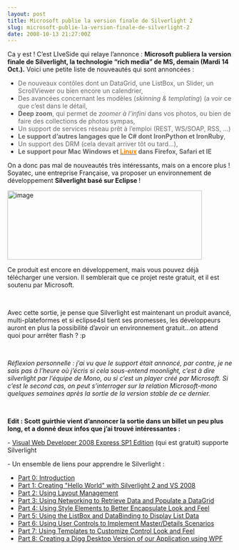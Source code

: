 ```yaml
---
layout: post
title: Microsoft publie la version finale de Silverlight 2
slug: microsoft-publie-la-version-finale-de-silverlight-2
date: 2008-10-13 21:27:00Z
---
```


<p>Ca y est ! C’est LIveSide qui relaye l’annonce : <strong>Microsoft publiera la version finale de Silverlight, la technologie “rich media” de MS, demain (Mardi 14 Oct.).</strong> Voici une petite liste de nouveautés qui sont annoncées :</p>  <ul>   <li><font color="#666666">De nouveaux contôles dont un DataGrid, une ListBox, un Slider, un ScrollViewer ou bien encore un calendrier,</font> </li>    <li><font color="#666666">Des avancées concernant les modèles (<em>skinning &amp; templating</em>) (a voir ce que c’est dans le détail,</font> </li>    <li><font color="#666666"><strong>Deep zoom</strong>, qui permet de <em>zoomer à l’infini</em> dans vos photos, ou bien de faire des collections de photos sympas,</font> </li>    <li><font color="#666666">Un support de services réseau prêt à l’emploi (REST, WS/SOAP, RSS, …)</font> </li>    <li><font color="#666666"><strong>Le support d’autres langages que le C# dont IronPython et IronRuby</strong>,</font> </li>    <li><font color="#666666">Un support des DRM (cela devait arriver tôt ou tard…),</font> </li>    <li><font color="#666666"><strong>Le support pour Mac Windows et <u><font color="#ff8000">Linux</font></u> dans Firefox, Safari et IE </strong></font></li> </ul>  <p>On a donc pas mal de nouveautés très intéressants, mais on a encore plus ! Soyatec, une entreprise Française, va proposer un environnement de développement <strong>Silverlight basé sur Eclipse </strong>!</p>  <p><a href="http://www.chrisetnico.com/wp-content/uploads/2008/10/image1.png"><img style="border-right-width: 0px; display: inline; border-top-width: 0px; border-bottom-width: 0px; border-left-width: 0px" title="image" border="0" alt="image" src="http://www.chrisetnico.com/wp-content/uploads/2008/10/image-thumb1.png" width="436" height="155" /></a></p>  <p>Ce produit est encore en développement, mais vous pouvez déjà télécharger une version. Il semblerait que ce projet reste gratuit, et il est soutenu par Microsoft.</p>  <p>&#160;</p>  <p>Avec cette sortie, je pense que Silverlight est maintenant un produit avancé, multi-plateformes et si eclipse4sl tient ses promesses, les développeurs auront en plus la possibilité d’avoir un environnement gratuit…on attend quoi pour arrêter flash ? :p</p>  <p>&#160;</p>  <p><em>Réflexion personnelle : j’ai vu que le support était annoncé, par contre, je ne sais pas à l’heure où j’écris si cela sous-entend moonlight, c’est à dire silverlight par l’équipe de Mono, ou si c’est un player créé par Microsoft. Si c’est le second cas, on peut s’interroger sur la relation Microsoft-mono quelques semaines après la sortie de la version stable de ce dernier.</em></p>  <p>&#160;</p>  <p><strong>Edit : Scott guirthie vient d’annoncer la sortie dans un billet un peu plus long, et a donné deux infos que j’ai trouvé intéressantes : </strong></p>  <p>- <a href="http://www.microsoft.com/express/download/" target="_blank">Visual Web Developer 2008 Express SP1 Edition</a> (qui est gratuit) supporte Silverlight</p>  <p>- Un ensemble de liens pour apprendre le Silverlight :</p>  <ul>   <li><a href="http://weblogs.asp.net/scottgu/pages/silverlight-2-end-to-end-tutorial-building-a-digg-search-client.aspx">Part 0: Introduction</a> </li>    <li><a href="http://weblogs.asp.net/scottgu/pages/silverlight-tutorial-part-1-creating-quot-hello-world-quot-with-silverlight-2-and-vs-2008.aspx">Part 1: Creating &quot;Hello World&quot; with Silverlight 2 and VS 2008</a> </li>    <li><a href="http://weblogs.asp.net/scottgu/pages/silverlight-tutorial-part-2-using-layout-management.aspx">Part 2: Using Layout Management</a> </li>    <li><a href="http://weblogs.asp.net/scottgu/pages/silverlight-tutorial-part-3-using-networking-to-retrieve-data-and-populate-a-datagrid.aspx">Part 3: Using Networking to Retrieve Data and Populate a DataGrid</a> </li>    <li><a href="http://weblogs.asp.net/scottgu/pages/silverlight-tutorial-part-4-using-style-elements-to-better-encapsulate-look-and-feel.aspx">Part 4: Using Style Elements to Better Encapsulate Look and Feel</a> </li>    <li><a href="http://weblogs.asp.net/scottgu/pages/silverlight-tutorial-part-5-using-the-listbox-and-databinding-to-display-list-data.aspx">Part 5: Using the ListBox and DataBinding to Display List Data</a> </li>    <li><a href="http://weblogs.asp.net/scottgu/pages/silverlight-tutorial-part-6-using-user-controls-to-implement-master-detail-scenarios.aspx">Part 6: Using User Controls to Implement Master/Details Scenarios</a> </li>    <li><a href="http://weblogs.asp.net/scottgu/pages/silverlight-tutorial-part-7-using-control-templates-to-customize-a-control-s-look-and-feel.aspx">Part 7: Using Templates to Customize Control Look and Feel</a> </li>    <li><a href="http://weblogs.asp.net/scottgu/pages/silverlight-tutorial-part-8-creating-a-digg-desktop-application-using-wpf.aspx">Part 8: Creating a Digg Desktop Version of our Application using WPF</a> </li> </ul>
